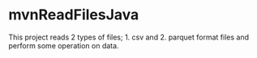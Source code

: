# mvnReadFilesJava
This project reads 2 types of files; 1. csv and 2. parquet format files and perform some operation on data.
